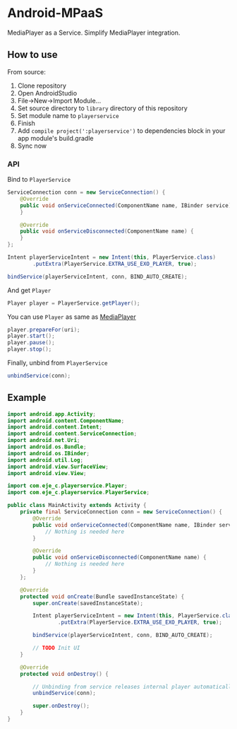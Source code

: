 # Android-MPaaS

MediaPlayer as a Service. Simplify MediaPlayer integration.

## How to use

From source:

1. Clone repository
2. Open AndroidStudio
3. File->New->Import Module...
4. Set source directory to `library` directory of this repository
5. Set module name to `playerservice`
6. Finish
7. Add `compile project(':playerservice')` to dependencies block in your app module's build.gradle
8. Sync now

### API

Bind to `PlayerService`

```java
ServiceConnection conn = new ServiceConnection() {
    @Override
    public void onServiceConnected(ComponentName name, IBinder service) {
    }

    @Override
    public void onServiceDisconnected(ComponentName name) {
    }
};

Intent playerServiceIntent = new Intent(this, PlayerService.class)
        .putExtra(PlayerService.EXTRA_USE_EXO_PLAYER, true);

bindService(playerServiceIntent, conn, BIND_AUTO_CREATE);
```

And get `Player`

```java
Player player = PlayerService.getPlayer();
```

You can use `Player` as same as [MediaPlayer](https://developer.android.com/reference/android/media/MediaPlayer.html)

```java
player.prepareFor(uri);
player.start();
player.pause();
player.stop();
```

Finally, unbind from `PlayerService`

```java
unbindService(conn);
```

## Example

```java
import android.app.Activity;
import android.content.ComponentName;
import android.content.Intent;
import android.content.ServiceConnection;
import android.net.Uri;
import android.os.Bundle;
import android.os.IBinder;
import android.util.Log;
import android.view.SurfaceView;
import android.view.View;

import com.eje_c.playerservice.Player;
import com.eje_c.playerservice.PlayerService;

public class MainActivity extends Activity {
    private final ServiceConnection conn = new ServiceConnection() {
        @Override
        public void onServiceConnected(ComponentName name, IBinder service) {
            // Nothing is needed here
        }

        @Override
        public void onServiceDisconnected(ComponentName name) {
            // Nothing is needed here
        }
    };

    @Override
    protected void onCreate(Bundle savedInstanceState) {
        super.onCreate(savedInstanceState);

        Intent playerServiceIntent = new Intent(this, PlayerService.class)
                .putExtra(PlayerService.EXTRA_USE_EXO_PLAYER, true);

        bindService(playerServiceIntent, conn, BIND_AUTO_CREATE);

        // TODO Init UI
    }

    @Override
    protected void onDestroy() {

        // Unbinding from service releases internal player automatically.
        unbindService(conn);

        super.onDestroy();
    }
}
```
